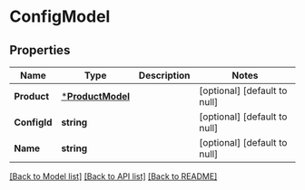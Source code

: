 # ConfigModel

## Properties
Name | Type | Description | Notes
------------ | ------------- | ------------- | -------------
**Product** | [***ProductModel**](ProductModel.md) |  | [optional] [default to null]
**ConfigId** | **string** |  | [optional] [default to null]
**Name** | **string** |  | [optional] [default to null]

[[Back to Model list]](../README.md#documentation-for-models) [[Back to API list]](../README.md#documentation-for-api-endpoints) [[Back to README]](../README.md)

